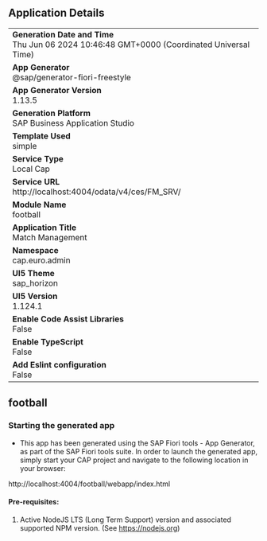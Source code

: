 ## Application Details
|               |
| ------------- |
|**Generation Date and Time**<br>Thu Jun 06 2024 10:46:48 GMT+0000 (Coordinated Universal Time)|
|**App Generator**<br>@sap/generator-fiori-freestyle|
|**App Generator Version**<br>1.13.5|
|**Generation Platform**<br>SAP Business Application Studio|
|**Template Used**<br>simple|
|**Service Type**<br>Local Cap|
|**Service URL**<br>http://localhost:4004/odata/v4/ces/FM_SRV/
|**Module Name**<br>football|
|**Application Title**<br>Match Management|
|**Namespace**<br>cap.euro.admin|
|**UI5 Theme**<br>sap_horizon|
|**UI5 Version**<br>1.124.1|
|**Enable Code Assist Libraries**<br>False|
|**Enable TypeScript**<br>False|
|**Add Eslint configuration**<br>False|

## football



### Starting the generated app

-   This app has been generated using the SAP Fiori tools - App Generator, as part of the SAP Fiori tools suite.  In order to launch the generated app, simply start your CAP project and navigate to the following location in your browser:

http://localhost:4004/football/webapp/index.html

#### Pre-requisites:

1. Active NodeJS LTS (Long Term Support) version and associated supported NPM version.  (See https://nodejs.org)


